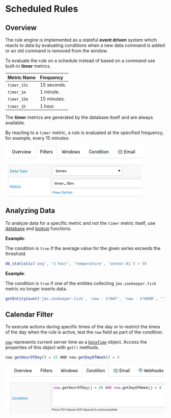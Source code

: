 # Scheduled Rules

## Overview

The rule engine is implemented as a stateful **event driven** system which reacts to data by evaluating conditions when a new data command is added or an old command is removed from the window.

To evaluate the rule on a schedule instead of based on a command use built-in **timer** metrics.

**Metric Name** | **Frequency**
---|:---
`timer_15s` | 15 seconds.
`timer_1m` | 1 minute.
`timer_15m` | 15 minutes.
`timer_1h` | 1 hour.

The **timer** metrics are generated by the database itself and are always available.

By reacting to a `timer` metric, a rule is evaluated at the specified frequency, for example, every 15 minutes:

![](./images/new-metric.png)

## Analyzing Data

To analyze data for a specific metric and not the `timer` metric itself, use [database](functions-series.md) and [lookup](functions-lookup.md) functions.

**Example**:

The condition is `true` if the average value for the given series exceeds the threshold.

```javascript
db_statistic('avg', '3 hour', 'temperature', 'sensor-01') > 50
```

**Example**:

The condition is `true` if one of the entities collecting `jmx.zookeeper.tick` metric no longer inserts data.

```javascript
getEntityCount('jmx.zookeeper.tick', 'now - 1*DAY', 'now - 1*HOUR', '') > 0
```

## Calendar Filter

To execute actions during specific times of the day or to restrict the times of the day when the rule is active, test the `now` field as part of the condition.

[`now`](window-fields.md#date-fields) represents current server time as a [`DateTime`](object-datetime.md) object. Access the properties of this object with `get()` methods.

```javascript
now.getHourOfDay() = 15 AND now.getDayOfWeek() = 4
```

![](./images/new-condition.png)